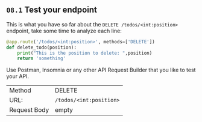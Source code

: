 ## `08.1` Test your endpoint

This is what you have so far about the `DELETE /todos/<int:position>` endpoint, take some time to analyze each line:

```python
@app.route('/todos/<int:position>', methods=['DELETE'])
def delete_todo(position):
    print("This is the position to delete: ",position)
    return 'something'
```
Use Postman, Insomnia or any other API Request Builder that you like to test your API.

|  |  |
| ------ | -------- |
| Method | DELETE |
| URL: | `/todos/<int:position>` |
| Request Body | empty |

